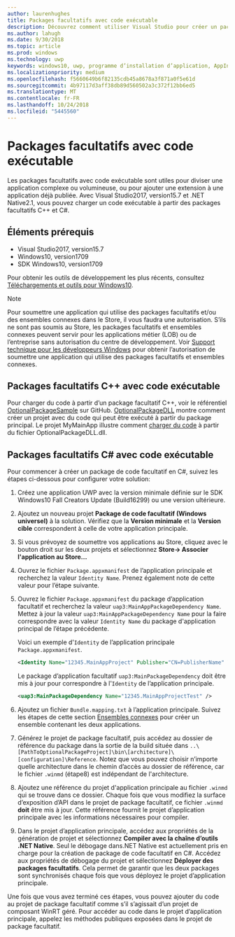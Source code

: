```yaml
---
author: laurenhughes
title: Packages facultatifs avec code exécutable
description: Découvrez comment utiliser Visual Studio pour créer un package facultatif avec du code exécutable.
ms.author: lahugh
ms.date: 9/30/2018
ms.topic: article
ms.prod: windows
ms.technology: uwp
keywords: windows10, uwp, programme d’installation d’application, AppInstaller, charger une version test, ensemble connexe, packages facultatifs
ms.localizationpriority: medium
ms.openlocfilehash: f5660649b6f82135cdb45a8678a3f871a0f5e61d
ms.sourcegitcommit: 4b97117d3aff38db89d560502a3c372f12bb6ed5
ms.translationtype: MT
ms.contentlocale: fr-FR
ms.lasthandoff: 10/24/2018
ms.locfileid: "5445560"
---
```

# <a name="optional-packages-with-executable-code"></a>Packages facultatifs avec code exécutable
 
Les packages facultatifs avec code exécutable sont utiles pour diviser une application complexe ou volumineuse, ou pour ajouter une extension à une application déjà publiée. Avec Visual Studio2017, version15.7 et .NET Native2.1, vous pouvez charger un code exécutable à partir des packages facultatifs C++ et C#.

## <a name="prerequisites"></a>Éléments prérequis
- Visual Studio2017, version15.7
- Windows10, version1709
- SDK Windows10, version1709

Pour obtenir les outils de développement les plus récents, consultez [Téléchargements et outils pour Windows10](https://developer.microsoft.com/windows/downloads). 

> [!NOTE]
> Pour soumettre une application qui utilise des packages facultatifs et/ou des ensembles connexes dans le Store, il vous faudra une autorisation. S’ils ne sont pas soumis au Store, les packages facultatifs et ensembles connexes peuvent servir pour les applications métier (LOB) ou de l’entreprise sans autorisation du centre de développement. Voir [Support technique pour les développeurs Windows](https://developer.microsoft.com/windows/support) pour obtenir l’autorisation de soumettre une application qui utilise des packages facultatifs et ensembles connexes.

## <a name="c-optional-packages-with-executable-code"></a>Packages facultatifs C++ avec code exécutable

Pour charger du code à partir d’un package facultatif C++, voir le référentiel [OptionalPackageSample](https://github.com/AppInstaller/OptionalPackageSample) sur GitHub. [OptionalPackageDLL](https://github.com/AppInstaller/OptionalPackageSample/tree/master/OptionalPackageDLL) montre comment créer un projet avec du code qui peut être exécuté à partir du package principal. Le projet MyMainApp illustre comment [charger du code](https://github.com/AppInstaller/OptionalPackageSample/blob/bf6b4915ff1f3b8abfdaacb1ad9e77184c49fe18/MyMainApp/MainPage.xaml.cpp#L182) à partir du fichier OptionalPackageDLL.dll.

## <a name="c-optional-packages-with-executable-code"></a>Packages facultatifs C# avec code exécutable

Pour commencer à créer un package de code facultatif en C#, suivez les étapes ci-dessous pour configurer votre solution:

1. Créez une application UWP avec la version minimale définie sur le SDK Windows10 Fall Creators Update (Build16299) ou une version ultérieure.

2. Ajoutez un nouveau projet **Package de code facultatif (Windows universel)** à la solution. Vérifiez que la **Version minimale** et la **Version cible** correspondent à celle de votre application principale.

3. Si vous prévoyez de soumettre vos applications au Store, cliquez avec le bouton droit sur les deux projets et sélectionnez **Store-> Associer l'application au Store...**

4. Ouvrez le fichier `Package.appxmanifest` de l’application principale et recherchez la valeur `Identity Name`. Prenez également note de cette valeur pour l’étape suivante.

5. Ouvrez le fichier `Package.appxmanifest` du package d’application facultatif et recherchez la valeur `uap3:MainAppPackageDependency Name`. Mettez à jour la valeur `uap3:MainAppPackageDependency Name` pour la faire correspondre avec la valeur `Identity Name` du package d'application principal de l’étape précédente. 

    Voici un exemple d'`Identity` de l’application principale `Package.appxmanifest`.
    ```XML
    <Identity Name="12345.MainAppProject" Publisher="CN=PublisherName" Version="1.0.0.0" />
    ```

    Le package d’application facultatif `uap3:MainPackageDependency` doit être mis à jour pour correspondre à l'`Identity` de l’application principale.
    ```XML
    <uap3:MainPackageDependency Name="12345.MainAppProjectTest" />
    ```

6. Ajoutez un fichier `Bundle.mapping.txt` à l’application principale. Suivez les étapes de cette section [Ensembles connexes](https://docs.microsoft.com/windows/uwp/packaging/optional-packages#related-sets) pour créer un ensemble contenant les deux applications. 

7. Générez le projet de package facultatif, puis accédez au dossier de référence du package dans la sortie de la build située dans `..\[PathToOptionalPackageProject]\bin\[architecture]\[configuration]\Reference`. Notez que vous pouvez choisir n’importe quelle architecture dans le chemin d’accès au dossier de référence, car le fichier `.winmd` (étape8) est indépendant de l'architecture.

8. Ajoutez une référence du projet d'application principale au fichier `.winmd` qui se trouve dans ce dossier. Chaque fois que vous modifiez la surface d’exposition d’API dans le projet de package facultatif, ce fichier `.winmd` **doit** être mis à jour. Cette référence fournit le projet d’application principale avec les informations nécessaires pour compiler.

9. Dans le projet d’application principale, accédez aux propriétés de la génération de projet et sélectionnez **Compiler avec la chaîne d’outils .NET Native**. Seul le débogage dans.NET Native est actuellement pris en charge pour la création de package de code facultatif en C#. Accédez aux propriétés de débogage du projet et sélectionnez **Déployer des packages facultatifs**. Cela permet de garantir que les deux packages sont synchronisés chaque fois que vous déployez le projet d’application principale.

Une fois que vous avez terminé ces étapes, vous pouvez ajouter du code au projet de package facultatif comme s’il s’agissait d’un projet de composant WinRT géré. Pour accéder au code dans le projet d’application principale, appelez les méthodes publiques exposées dans le projet de package facultatif.